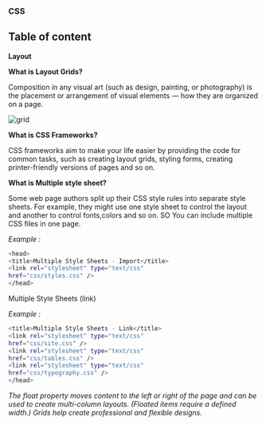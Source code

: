 ### CSS

## Table of content

**Layout**

**What is Layout Grids?**

Composition in any visual art (such as design, painting, or photography) is the placement or arrangement of visual elements — how they are organized on a page.

![grid](https://xd.adobe.com/ideas/wp-content/uploads/2020/04/css-grid-layout-tutorial.jpg)

**What is CSS Frameworks?**

CSS frameworks aim to make your life easier by providing the code for common tasks, such as creating layout grids, styling forms, creating printer-friendly versions of pages and so on.

**What is Multiple style sheet?**

Some web page authors split up their CSS style rules into separate style sheets. For example, they might use one style sheet to control the layout and another to control fonts,colors and so on. SO You can include multiple CSS files in one page.

*Example :* 

```bash
<head>
<title>Multiple Style Sheets - Import</title>
<link rel="stylesheet" type="text/css"
href="css/styles.css" />
</head>
```
Multiple Style Sheets (link)

*Example :* 

```bash
<title>Multiple Style Sheets - Link</title>
<link rel="stylesheet" type="text/css"
href="css/site.css" />
<link rel="stylesheet" type="text/css"
href="css/tables.css" />
<link rel="stylesheet" type="text/css"
href="css/typography.css" />
</head>
```

*The float property moves content to the left or right of the page and can be used to create multi-column layouts. (Floated items require a defined width.)*
*Grids help create professional and flexible designs.*
